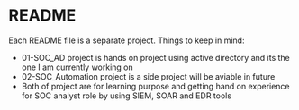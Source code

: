 # README

Each README file is a separate project. 
Things to keep in mind:
* 01-SOC_AD project is hands on project using active directory and its the one I am currently working on
* 02-SOC_Automation project is a side project will be aviable in future
* Both of project are for learning purpose and getting hand on experience for SOC analyst role by using SIEM, SOAR and EDR tools




